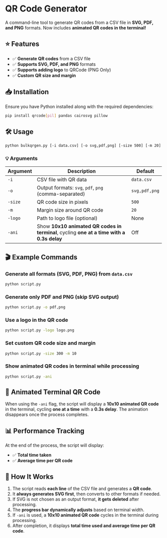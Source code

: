 # QR Code Generator  

A command-line tool to generate QR codes from a CSV file in **SVG, PDF, and PNG** formats. Now includes **animated QR codes in the terminal!**  

## ⭐ Features  
- ✅ **Generate QR codes** from a CSV file  
-  ✅  **Supports SVG, PDF, and PNG** formats  
-  ✅  **Supports adding logo** to QRCode (PNG Only)
-  ✅  **Custom QR size and margin**  

## 📥 Installation  

Ensure you have Python installed along with the required dependencies:  

```bash
pip install qrcode[pil] pandas cairosvg pillow
```

## 🛠 Usage 

```bash
python bulkqrgen.py [-i data.csv] [-o svg,pdf,png] [-size 500] [-m 20] [-logo logo.png] [-ani]
```

### 💡 Arguments  

| Argument   | Description | Default |
|------------|------------|---------|
| `-i`      | CSV file with QR data | `data.csv` |
| `-o`      | Output formats: `svg`, `pdf`, `png` (comma-separated) | `svg,pdf,png` |
| `-size`   | QR code size in pixels | `500` |
| `-m`      | Margin size around QR code | `20` |
| `-logo`   | Path to logo file (optional) | None |
| `-ani`    | Show **10x10 animated QR codes in terminal**, cycling **one at a time with a 0.3s delay** | Off |

## 🎬 Example Commands

### Generate all formats (SVG, PDF, PNG) from `data.csv`  
```bash
python script.py
```

### Generate only PDF and PNG (skip SVG output)  
```bash
python script.py -o pdf,png
```

### Use a logo in the QR code  
```bash
python script.py -logo logo.png
```

### Set custom QR code size and margin  
```bash
python script.py -size 300 -m 10
```

### Show animated QR codes in terminal while processing  
```bash
python script.py -ani
```

## 🎥 Animated Terminal QR Code  
When using the `-ani` flag, the script will display a **10x10 animated QR code** in the terminal, cycling **one at a time** with a **0.3s delay**. The animation disappears once the process completes.  

## 📊 Performance Tracking  
At the end of the process, the script will display:  
-  ✅  **Total time taken**  
-  ✅  **Average time per QR code**  

## 📝 How It Works
1. The script reads **each line** of the CSV file and generates a **QR code**.  
2. It **always generates SVG first**, then converts to other formats if needed.  
3. If SVG is not chosen as an output format, **it gets deleted** after processing.  
4. The **progress bar dynamically adjusts** based on terminal width.  
5. If `-ani` is used, a **10x10 animated QR code** cycles in the terminal during processing.  
6. After completion, it displays **total time used and average time per QR code**.  